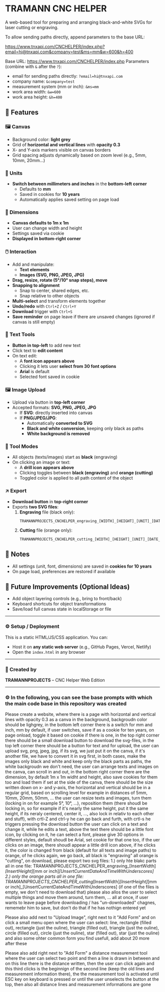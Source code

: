 # TRAMANN CNC HELPER

A web-based tool for preparing and arranging black-and-white SVGs for laser cutting or engraving.

To allow sending paths directly, append parameters to the base URL:

https://www.tnxapi.com/CNCHELPER/index.php?email=hi@tnxapi.com&company=test&ms=mm&w=600&h=400

Base URL: https://www.tnxapi.com/CNCHELPER/index.php
Parameters (combine with `&` after the `?`):
- email for sending paths directly: `?email=hi@tnxapi.com`
- company name: `&company=test`
- measurement system (mm or inch): `&ms=mm`
- work area width: `&w=600`
- work area height: `&h=400`


## 🔧 Features

### 🖼️ Canvas
- Background color: **light grey**
- Grid of **horizontal and vertical lines** with **opacity 0.3**
- X- and Y-axis markers visible on canvas borders
- Grid spacing adjusts dynamically based on zoom level (e.g., 5mm, 10mm, 20mm...)

### 📐 Units
- **Switch between millimeters and inches** in the **bottom-left corner**
  - Defaults to **mm**
  - Saved in cookies for **10 years**
  - Automatically applies saved setting on page load

### 📏 Dimensions
- **Canvas defaults to 1m x 1m**
- User can change width and height
- Settings saved via cookie
- **Displayed in bottom-right corner**

### 🖱️ Interaction
- Add and manipulate:
  - **Text elements**
  - **Images (SVG, PNG, JPEG, JPG)**
- **Drag, resize, rotate (5°/10° snap steps), move**
- **Snapping to alignment**
  - Snap to center, shared edges, etc.
  - Snap relative to other objects
- **Multi-select** and transform elements together
- **Undo/redo** with `Ctrl+Z` / `Ctrl+Y`
- **Download** trigger with `Ctrl+S`
- **Save reminder** on page leave if there are unsaved changes (ignored if canvas is still empty)

### 📝 Text Tools
- **Button in top-left** to add new text
- Click text to **edit content**
- On text edit:
  - A **font icon appears above**
  - Clicking it lets user **select from 30 font options**
  - **Arial** is default
  - Selected font saved in cookie

### 🖼️ Image Upload
- Upload via button in **top-left corner**
- Accepted formats: **SVG, PNG, JPEG, JPG**
  - If **SVG**: directly inserted into canvas
  - If **PNG/JPEG/JPG**:
    - Automatically **converted to SVG**
    - **Black and white conversion**, keeping only black as paths
    - **White background is removed**

### 🔧 Tool Modes
- All objects (texts/images) start as **black** (engraving)
- On clicking an image or text:
  - A **drill icon appears above**
  - Clicking toggles between **black (engraving)** and **orange (cutting)**
  - Toggled color is applied to all path content of the object

### ↗️ Export
- **Download button** in **top-right corner**
- Exports **two SVG files**:
  1. **Engraving** file (black only):
     ```
     TRAMANNPROJECTS_CNCHELPER_engraving_[WIDTH]_[HEIGHT]_[UNIT]_[DATE_AND_TIME].svg
     ```
  2. **Cutting** file (orange only):
     ```
     TRAMANNPROJECTS_CNCHELPER_cutting_[WIDTH]_[HEIGHT]_[UNIT]_[DATE_AND_TIME].svg
     ```

## 🧠 Notes
- All settings (unit, font, dimensions) are saved in **cookies for 10 years**
- On page load, preferences are restored if available

## 🧪 Future Improvements (Optional Ideas)
- Add object layering controls (e.g., bring to front/back)
- Keyboard shortcuts for object transformations
- Save/load full canvas state in localStorage or file

---

### ⚙️ Setup / Deployment
This is a static HTML/JS/CSS application. You can:

- Host it on **any static web server** (e.g., GitHub Pages, Vercel, Netlify)
- Open the `index.html` in any browser

---

### 👑 Created by
**TRAMANNPROJECTS** – CNC Helper Web Edition  

---

### ⚙️ In the following, you can see the base prompts with which the main code base in this repository was created





Please create a website, where there is a page with horizontal and vertical lines with opacity 0.3 as a canva in the background, backgroudn color should be lighgrey,
in the bottom left corner there is a switch for mm and inch, mm by default, if user switches, save if as a cookie for ten years, on page onload, toggle it based on cookie if there is one,
in the top right corner there should be a small download button to download the svg-files,
in the top left corner there should be a button for text and for upload,
the user can upload svg, png, jpeg, jpg, if its svg, we just put it on the canva,
if it's another file, we have to convert it in svg first,
in both cases, make the images only black and white and keep only the black parts as paths, the white backgroudn we don't need,
the user can arrange texts and images on the canva, can scroll in and out,
in the bottom right corner there are the dimension, by default 1m x 1m widht and height, also save cookies for them too and load them if set
at the side of the canva, there should be the size written down on x- and y-axis, the horizontal and vertical should be in a regular grid,
based on scrolling level for example in distances of 5mm, 10mm, 20mm, 50mm, ...
the user can resize texts and images, turn them (locking in on for example 5°, 10°, ...), reposition them (there shoudl be locking in, so for example if it's nearly the same height, put it the same height,
if its neraly centered, center it, ..., also lock in relativ to each other and stuff),
with crtl-Z and ctrl-y he can go back and furth, with crtl-s he triggers pressing the download button
the user can click on a text and change it, while he edits a text, above the text there should be a little font icon, by clicking on it, he can select a font, please give 30 options in different styles, default shoudl be Arial, set cookie for that one too,
if the uer clicks on an image, there shoudl appear a little drill icon above, if he clicks it, the color is changed from black (default for all texts and image paths) to orange, of he clicks again, we go back,
all black is "engraving" all orange is "cutting", on download, please export two svg files:
1.) only hte blakc parts all in one file: TRAMANNPROJECTS_CNCHELPER_engraving_[InsertWidth]_[InsertHeight]_[mm or inch]_[UnsertCurrentDateAndTimeWithUnderscores]
2.) only the orange parts all in one file: TRAMANNPROJECTS_CNCHELPER_cutting_[InsertWidth]_[InsertHeight]_[mm or inch]_[UnsertCurrentDateAndTimeWithUnderscores]
(if one of the files is empty, we don't need to download that)
please also allos the user to select multiple things and move them around, turn them, ... all at once,
if user wants to leave page before downloading / has "un-downloaded" chagnes, rememebr him to save, but don't do that if he has nothign entered yet

Please also add next to "Upload Image", right next to it "Add Form" and on click a small menu open where the user can select:
line, rectangle (filled out), rectangle (just the ouline), triangle (filled out), triangle (just the ouline), circle (filled out), circle (just the ouline), star (filled out), star (just the ouline)
and also some ohter common form you find usefull, add about 20 more after these

Please also add right next to "Add Form" a distance measurement tool where the user can select two point and then a line is drawn in between and on this line there is the distance written,
then the user can click again and this third clicks is the beginnign of the second line (keep the old lines and measurement information there), the the measurement tool is activated
until ESC key on keyboard is pressed or until the user unselects the button at the top, then also all distance lines and measurement informations are gone
